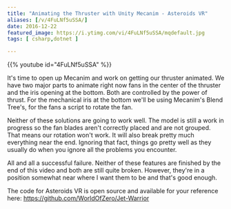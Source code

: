 ```yaml
---
title: "Animating the Thruster with Unity Mecanim - Asteroids VR"
aliases: [/v/4FuLNf5uSSA/]
date: 2016-12-22
featured_image: https://i.ytimg.com/vi/4FuLNf5uSSA/mqdefault.jpg
tags: [ csharp,dotnet ]

---
```


{{% youtube id="4FuLNf5uSSA" %}}

It's time to open up Mecanim and work on getting our thruster animated. We have two major parts to animate right now fans in the center of the thruster and the iris opening at the bottom. Both are controlled by the power of thrust. For the mechanical iris at the bottom we'll be using Mecanim's Blend Tree's, for the fans a script to rotate the fan.

Neither of these solutions are going to work well. The model is still a work in progress so the fan blades aren't correctly placed and are not grouped. That means our rotation won't work. It will also break pretty much everything near the end. Ignoring that fact, things go pretty well as they usually do when you ignore all the problems you encounter.

All and all a successful failure. Neither of these features are finished by the end of this video and both are still quite broken. However, they're in a position somewhat near where I want them to be and that's good enough.

The code for Asteroids VR is open source and available for your reference here: https://github.com/WorldOfZero/Jet-Warrior